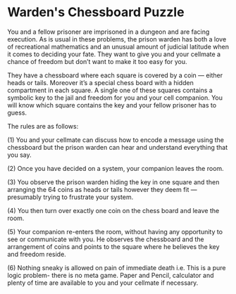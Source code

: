 # Warden's Chessboard Puzzle
You and a fellow prisoner are imprisoned in a dungeon and are facing execution. As is usual in these problems, the prison warden has both a love of recreational mathematics and an unusual amount of judicial latitude when it comes to deciding your fate. They want to give you and your cellmate a chance of freedom but don’t want to make it too easy for you.

They have a chessboard where each square is covered by a coin — either heads or tails. Moreover it’s a special chess board with a hidden compartment in each square. A single one of these squares contains a symbolic key to the jail and freedom for you and your cell companion. You will know which square contains the key and your fellow prisoner has to guess.

The rules are as follows:

(1) You and your cellmate can discuss how to encode a message using the chessboard but the prison warden can hear and understand everything that you say.

(2) Once you have decided on a system, your companion leaves the room.

(3) You observe the prison warden hiding the key in one square and then arranging the 64 coins as heads or tails however they deem fit — presumably trying to frustrate your system.

(4) You then turn over exactly one coin on the chess board and leave the room.

(5) Your companion re-enters the room, without having any opportunity to see or communicate with you. He observes the chessboard and the arrangement of coins and points to the square where he believes the key and freedom reside.

(6) Nothing sneaky is allowed on pain of immediate death i.e. This is a pure logic problem- there is no meta game. Paper and Pencil, calculator and plenty of time are available to you and your cellmate if necessary.
